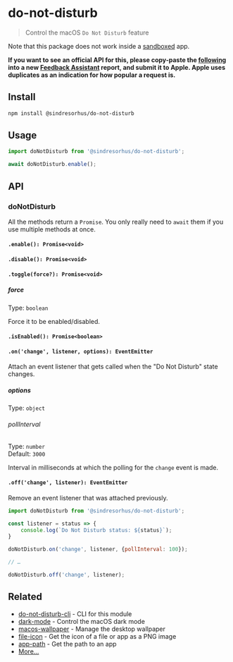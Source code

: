 # do-not-disturb

> Control the macOS `Do Not Disturb` feature

Note that this package does not work inside a [sandboxed](https://developer.apple.com/app-sandboxing/) app.

**If you want to see an official API for this, please copy-paste the [following](https://github.com/feedback-assistant/reports/issues/221) into a new [Feedback Assistant](https://developer.apple.com/bug-reporting/) report, and submit it to Apple. Apple uses duplicates as an indication for how popular a request is.**

## Install

```sh
npm install @sindresorhus/do-not-disturb
```

## Usage

```js
import doNotDisturb from '@sindresorhus/do-not-disturb';

await doNotDisturb.enable();
```

## API

### doNotDisturb

All the methods return a `Promise`. You only really need to `await` them if you use multiple methods at once.

#### `.enable(): Promise<void>`

#### `.disable(): Promise<void>`

#### `.toggle(force?): Promise<void>`

##### force

Type: `boolean`

Force it to be enabled/disabled.

#### `.isEnabled(): Promise<boolean>`

#### `.on('change', listener, options): EventEmitter`

Attach an event listener that gets called when the "Do Not Disturb" state changes.

##### options

Type: `object`

###### pollInterval

Type: `number`\
Default: `3000`

Interval in milliseconds at which the polling for the `change` event is made.

#### `.off('change', listener): EventEmitter`

Remove an event listener that was attached previously.

```js
import doNotDisturb from '@sindresorhus/do-not-disturb';

const listener = status => {
	console.log(`Do Not Disturb status: ${status}`);
}

doNotDisturb.on('change', listener, {pollInterval: 100});

// …

doNotDisturb.off('change', listener);
```

## Related

- [do-not-disturb-cli](https://github.com/sindresorhus/do-not-disturb-cli) - CLI for this module
- [dark-mode](https://github.com/sindresorhus/dark-mode) - Control the macOS dark mode
- [macos-wallpaper](https://github.com/sindresorhus/macos-wallpaper) - Manage the desktop wallpaper
- [file-icon](https://github.com/sindresorhus/file-icon) - Get the icon of a file or app as a PNG image
- [app-path](https://github.com/sindresorhus/app-path) - Get the path to an app
- [More…](https://github.com/search?q=user%3Asindresorhus+language%3Aswift)
